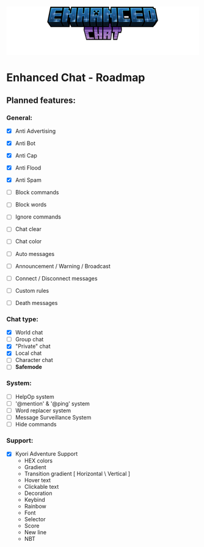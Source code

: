 ![Enhanced Chat](images/title.png)
# Enhanced Chat - Roadmap

## Planned features:

### General:
- [x] Anti Advertising
- [x] Anti Bot
- [x] Anti Cap
- [x] Anti Flood
- [x] Anti Spam


- [ ] Block commands
- [ ] Block words
- [ ] Ignore commands


- [ ] Chat clear
- [ ] Chat color


- [ ] Auto messages
- [ ] Announcement / Warning / Broadcast
- [ ] Connect / Disconnect messages
- [ ] Custom rules
- [ ] Death messages


### Chat type:
- [x] World chat
- [ ] Group chat
- [x] "Private" chat
- [x] Local chat
- [ ] Character chat
- [ ] **Safemode**

### System:
- [ ] HelpOp system
- [ ] '@mention' & '@ping' system
- [ ] Word replacer system
- [ ] Message Surveillance System
- [ ] Hide commands

### Support:
- [x] Kyori Adventure Support
  - HEX colors
  - Gradient
  - Transition gradient [ Horizontal \ Vertical ]
  - Hover text
  - Clickable text
  - Decoration
  - Keybind
  - Rainbow
  - Font
  - Selector
  - Score
  - New line
  - NBT